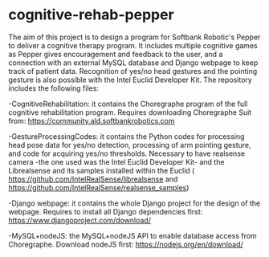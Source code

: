 # cognitive-rehab-pepper

The aim of this project is to design a program for Softbank Robotic's Pepper to deliver a cognitive therapy program. It includes multiple cognitive games as Pepper gives encouragement and feedback to the user, and a connection with an external MySQL database and Django webpage to keep track of patient data. Recognition of yes/no head gestures and the pointing gesture is also possible with the Intel Euclid Developer Kit. The repository includes the following files:

-CognitiveRehabilitation: it contains the Choregraphe program of the full cognitive rehabilitation program. Requires downloading Choregraphe Suit from: https://community.ald.softbankrobotics.com

-GestureProcessingCodes: it contains the Python codes for processing head pose data for yes/no detection, processing of arm pointing gesture, and code for acquiring yes/no thresholds. Necessary to have realsense camera -the one used was the Intel Euclid Developer Kit- and the Librealsense and its samples installed within the Euclid ( https://github.com/IntelRealSense/librealsense and https://github.com/IntelRealSense/realsense_samples) 

-Django webpage: it contains the whole Django project for the design of the webpage. Requires to install all Django dependencies first: https://www.djangoproject.com/download/

-MySQL+nodeJS: the MySQL+nodeJS API to enable database access from Choregraphe. Download nodeJS first: https://nodejs.org/en/download/

